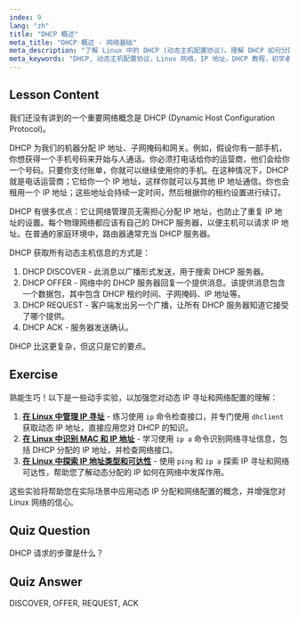 ```yaml
---
index: 9
lang: "zh"
title: "DHCP 概述"
meta_title: "DHCP 概述 - 网络基础"
meta_description: "了解 Linux 中的 DHCP (动态主机配置协议)。理解 DHCP 如何分配 IP 地址及其四步过程。开始您的 Linux 网络之旅！"
meta_keywords: "DHCP, 动态主机配置协议，Linux 网络，IP 地址，DHCP 教程，初学者，指南"
---
```


## Lesson Content

我们还没有讲到的一个重要网络概念是 DHCP (Dynamic Host Configuration Protocol)。

DHCP 为我们的机器分配 IP 地址、子网掩码和网关。例如，假设你有一部手机，你想获得一个手机号码来开始与人通话。你必须打电话给你的运营商，他们会给你一个号码。只要你支付账单，你就可以继续使用你的手机。在这种情况下，DHCP 就是电话运营商；它给你一个 IP 地址，这样你就可以与其他 IP 地址通信。你也会租用一个 IP 地址；这些地址会持续一定时间，然后根据你的租约设置进行续订。

DHCP 有很多优点：它让网络管理员无需担心分配 IP 地址，也防止了重复 IP 地址的设置。每个物理网络都应该有自己的 DHCP 服务器，以便主机可以请求 IP 地址。在普通的家庭环境中，路由器通常充当 DHCP 服务器。

DHCP 获取所有动态主机信息的方式是：

1. DHCP DISCOVER - 此消息以广播形式发送，用于搜索 DHCP 服务器。
2. DHCP OFFER - 网络中的 DHCP 服务器回复一个提供消息。该提供消息包含一个数据包，其中包含 DHCP 租约时间、子网掩码、IP 地址等。
3. DHCP REQUEST - 客户端发出另一个广播，让所有 DHCP 服务器知道它接受了哪个提供。
4. DHCP ACK - 服务器发送确认。

DHCP 比这更复杂，但这只是它的要点。

## Exercise

熟能生巧！以下是一些动手实验，以加强您对动态 IP 寻址和网络配置的理解：

1. **[在 Linux 中管理 IP 寻址](https://labex.io/zh/labs/comptia-manage-ip-addressing-in-linux-592736)** - 练习使用 `ip` 命令检查接口，并专门使用 `dhclient` 获取动态 IP 地址，直接应用您对 DHCP 的知识。
2. **[在 Linux 中识别 MAC 和 IP 地址](https://labex.io/zh/labs/comptia-identify-mac-and-ip-addresses-in-linux-592731)** - 学习使用 `ip a` 命令识别网络寻址信息，包括 DHCP 分配的 IP 地址，并检查网络接口。
3. **[在 Linux 中探索 IP 地址类型和可达性](https://labex.io/zh/labs/comptia-explore-ip-address-types-and-reachability-in-linux-592780)** - 使用 `ping` 和 `ip a` 探索 IP 寻址和网络可达性，帮助您了解动态分配的 IP 如何在网络中发挥作用。

这些实验将帮助您在实际场景中应用动态 IP 分配和网络配置的概念，并增强您对 Linux 网络的信心。

## Quiz Question

DHCP 请求的步骤是什么？

## Quiz Answer

DISCOVER, OFFER, REQUEST, ACK
